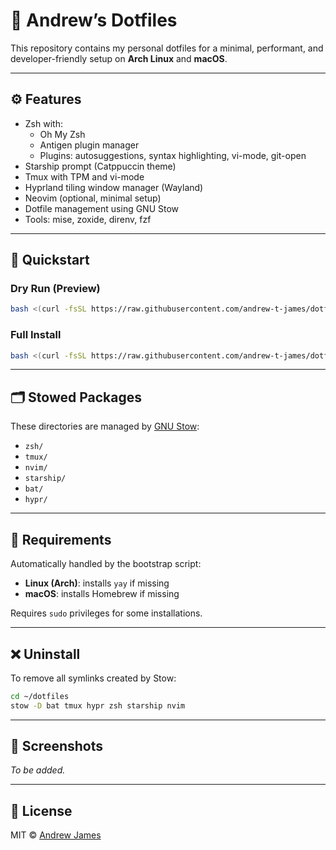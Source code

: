 # 🌿 Andrew’s Dotfiles

This repository contains my personal dotfiles for a minimal, performant, and developer-friendly setup on **Arch Linux** and **macOS**.

---

## ⚙️ Features

- Zsh with:
  - Oh My Zsh
  - Antigen plugin manager
  - Plugins: autosuggestions, syntax highlighting, vi-mode, git-open
- Starship prompt (Catppuccin theme)
- Tmux with TPM and vi-mode
- Hyprland tiling window manager (Wayland)
- Neovim (optional, minimal setup)
- Dotfile management using GNU Stow
- Tools: mise, zoxide, direnv, fzf

---

## 🚀 Quickstart

### Dry Run (Preview)

```bash
bash <(curl -fsSL https://raw.githubusercontent.com/andrew-t-james/dotfiles/main/bootstrap.sh)
```

### Full Install

```bash
bash <(curl -fsSL https://raw.githubusercontent.com/andrew-t-james/dotfiles/main/bootstrap.sh) --apply
```

---

## 🗂️ Stowed Packages

These directories are managed by [GNU Stow](https://www.gnu.org/software/stow/):

- `zsh/`
- `tmux/`
- `nvim/`
- `starship/`
- `bat/`
- `hypr/`

---

## 🔧 Requirements

Automatically handled by the bootstrap script:

- **Linux (Arch)**: installs `yay` if missing
- **macOS**: installs Homebrew if missing

Requires `sudo` privileges for some installations.

---

## ❌ Uninstall

To remove all symlinks created by Stow:

```bash
cd ~/dotfiles
stow -D bat tmux hypr zsh starship nvim
```

---

## 📸 Screenshots

_To be added._

---

## 📄 License

MIT © [Andrew James](https://github.com/andrew-t-james)
